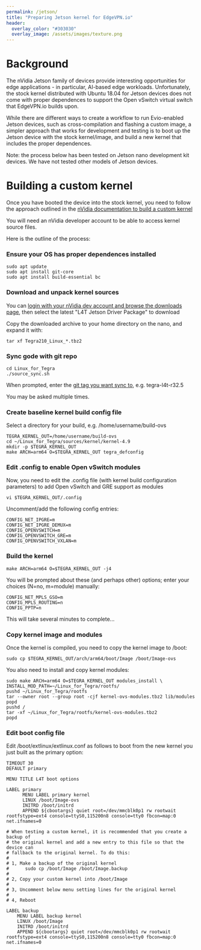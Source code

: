 ```yaml
---
permalink: /jetson/
title: "Preparing Jetson kernel for EdgeVPN.io"
header:
  overlay_color: "#303030"
  overlay_image: /assets/images/texture.png
---
```


# Background

The nVidia Jetson family of devices provide interesting opportunities for edge applications - in particular, AI-based edge workloads. Unfortunately, the stock kernel distributed with Ubuntu 18.04 for Jetson devices does not come with proper dependences to support the Open vSwitch virtual switch that EdgeVPN.io builds upon.

While there are different ways to create a workflow to run Evio-enabled Jetson devices, such as cross-compilation and flashing a custom image, a simpler approach that works for development and testing is to boot up the Jetson device with the stock kernel/image, and build a new kernel that includes the proper dependences.

Note: the process below has been tested on Jetson nano development kit devices. We have not tested other models of Jetson devices.

# Building a custom kernel

Once you have booted the device into the stock kernel, you need to follow the approach outlined in the [nVidia documentation to build a custom kernel](https://docs.nvidia.com/jetson/l4t/index.html#page/Tegra%20Linux%20Driver%20Package%20Development%20Guide/kernel_custom.html)

You will need an nVidia developer account to be able to access kernel source files.

Here is the outline of the process:

### Ensure your OS has proper dependences installed

```
sudo apt update
sudo apt install git-core
sudo apt install build-essential bc
```

### Download and unpack kernel sources

You can [login with your nVidia dev account and browse the downloads page](https://developer.nvidia.com/embedded/downloads), then select the latest "L4T Jetson Driver Package" to download

Copy the downloaded archive to your home directory on the nano, and expand it with:

```
tar xf Tegra210_Linux_*.tbz2
```

### Sync gode with git repo

```
cd Linux_for_Tegra
./source_sync.sh
```

When prompted, enter the [git tag you want sync to](https://nv-tegra.nvidia.com/gitweb/?p=linux-4.9.git), e.g. tegra-l4t-r32.5

You may be asked multiple times.

### Create baseline kernel build config file

Select a directory for your build, e.g. /home/username/build-ovs

```
TEGRA_KERNEL_OUT=/home/username/build-ovs
cd ~/Linux_for_Tegra/sources/kernel/kernel-4.9
mkdir -p $TEGRA_KERNEL_OUT
make ARCH=arm64 O=$TEGRA_KERNEL_OUT tegra_defconfig
```

### Edit .config to enable Open vSwitch modules

Now, you need to edit the .config file (with kernel build configuration parameters) to add Open vSwitch and GRE support as modules

```
vi $TEGRA_KERNEL_OUT/.config 
```

Uncomment/add the following config entries:

```
CONFIG_NET_IPGRE=m
CONFIG_NET_IPGRE_DEMUX=m
CONFIG_OPENVSWITCH=m
CONFIG_OPENVSWITCH_GRE=m
CONFIG_OPENVSWITCH_VXLAN=m
```

### Build the kernel

```
make ARCH=arm64 O=$TEGRA_KERNEL_OUT -j4
```

You will be prompted about these (and perhaps other) options; enter your choices (N=no, m=module) manually:

```
CONFIG_NET_MPLS_GSO=m
CONFIG_MPLS_ROUTING=n
CONFIG_PPTP=n
```

This will take several minutes to complete...

### Copy kernel image and modules

Once the kernel is compiled, you need to copy the kernel image to /boot:

```
sudo cp $TEGRA_KERNEL_OUT/arch/arm64/boot/Image /boot/Image-ovs
```

You also need to install and copy kernel modules:

```
sudo make ARCH=arm64 O=$TEGRA_KERNEL_OUT modules_install \
INSTALL_MOD_PATH=~/Linux_for_Tegra/rootfs/
pushd ~/Linux_for_Tegra/rootfs
tar --owner root --group root -cjf kernel-ovs-modules.tbz2 lib/modules
popd
pushd /
tar -xf ~/Linux_for_Tegra/rootfs/kernel-ovs-modules.tbz2
popd
```

### Edit boot config file

Edit /boot/extlinux/extlinux.conf as follows to boot from the new kernel you just built as the primary option:

```
TIMEOUT 30
DEFAULT primary

MENU TITLE L4T boot options

LABEL primary
      MENU LABEL primary kernel
      LINUX /boot/Image-ovs
      INITRD /boot/initrd
      APPEND ${cbootargs} quiet root=/dev/mmcblk0p1 rw rootwait rootfstype=ext4 console=ttyS0,115200n8 console=tty0 fbcon=map:0 net.ifnames=0 

# When testing a custom kernel, it is recommended that you create a backup of
# the original kernel and add a new entry to this file so that the device can
# fallback to the original kernel. To do this:
#
# 1, Make a backup of the original kernel
#      sudo cp /boot/Image /boot/Image.backup
#
# 2, Copy your custom kernel into /boot/Image
#
# 3, Uncomment below menu setting lines for the original kernel
#
# 4, Reboot

LABEL backup
    MENU LABEL backup kernel
    LINUX /boot/Image
    INITRD /boot/initrd
    APPEND ${cbootargs} quiet root=/dev/mmcblk0p1 rw rootwait rootfstype=ext4 console=ttyS0,115200n8 console=tty0 fbcon=map:0 net.ifnames=0
```

